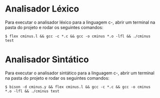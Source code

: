 # Analisador Léxico

Para executar o analisador léxico para a linguagem c-, abrir um terminal na
pasta do projeto e rodar os seguintes comandos:

```
$ flex cminus.l && gcc -c *.c && gcc -o cminus *.o -lfl && ./cminus test
```

# Analisador Sìntático

Para executar o analisador sintático para a linguagem c-, abrir um terminal na
pasta do projeto e rodar os seguintes comandos:

```
$ bison -d cminus.y && flex cminus.l && gcc -c *.c && gcc -o cminus *.o -lfl && ./cminus test
```